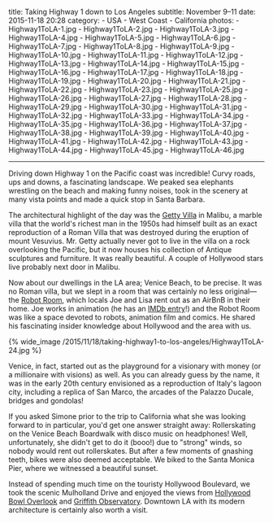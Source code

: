 title: Taking Highway 1 down to Los Angeles
subtitle: November 9–11
date: 2015-11-18 20:28
category:
	- USA
	- West Coast
	- California
photos:
	- Highway1ToLA-1.jpg
	- Highway1ToLA-2.jpg
	- Highway1ToLA-3.jpg
	- Highway1ToLA-4.jpg
	- Highway1ToLA-5.jpg
	- Highway1ToLA-6.jpg
	- Highway1ToLA-7.jpg
	- Highway1ToLA-8.jpg
	- Highway1ToLA-9.jpg
	- Highway1ToLA-10.jpg
	- Highway1ToLA-11.jpg
	- Highway1ToLA-12.jpg
	- Highway1ToLA-13.jpg
	- Highway1ToLA-14.jpg
	- Highway1ToLA-15.jpg
	- Highway1ToLA-16.jpg
	- Highway1ToLA-17.jpg
	- Highway1ToLA-18.jpg
	- Highway1ToLA-19.jpg
	- Highway1ToLA-20.jpg
	- Highway1ToLA-21.jpg
	- Highway1ToLA-22.jpg
	- Highway1ToLA-23.jpg
	- Highway1ToLA-25.jpg
	- Highway1ToLA-26.jpg
	- Highway1ToLA-27.jpg
	- Highway1ToLA-28.jpg
	- Highway1ToLA-29.jpg
	- Highway1ToLA-30.jpg
	- Highway1ToLA-31.jpg
	- Highway1ToLA-32.jpg
	- Highway1ToLA-33.jpg
	- Highway1ToLA-34.jpg
	- Highway1ToLA-35.jpg
	- Highway1ToLA-36.jpg
	- Highway1ToLA-37.jpg
	- Highway1ToLA-38.jpg
	- Highway1ToLA-39.jpg
	- Highway1ToLA-40.jpg
	- Highway1ToLA-41.jpg
	- Highway1ToLA-42.jpg
	- Highway1ToLA-43.jpg
	- Highway1ToLA-44.jpg
	- Highway1ToLA-45.jpg
	- Highway1ToLA-46.jpg

---

Driving down Highway 1 on the Pacific coast was incredible! Curvy roads, ups and downs, a fascinating landscape. We peaked sea elephants wrestling on the beach and making funny noises, took in the scenery at many vista points and made a quick stop in Santa Barbara. 

The architectural highlight of the day was the [Getty Villa](http://www.getty.edu/visit/villa/) in Malibu, a marble villa that the world's richest man in the 1950s had himself built as an exact reproduction of a Roman Villa that was destroyed during the eruption of mount Vesuvius. Mr. Getty actually never got to live in the villa on a rock overlooking the Pacific, but it now houses his collection of Antique sculptures and furniture. It was really beautiful. A couple of Hollywood stars live probably next door in Malibu.

Now about our dwellings in the LA area; Venice Beach, to be precise. It was no Roman villa, but we slept in a room that was certainly no less original—the [Robot Room](https://www.airbnb.com/rooms/1009472), which locals Joe and Lisa rent out as an AirBnB in their home. Joe works in animation (he has an [IMDb entry](http://www.imdb.com/name/nm0669298)!) and the Robot Room was like a space devoted to robots, animation film and comics. He shared his fascinating insider knowledge about Hollywood and the area with us.

{% wide_image /2015/11/18/taking-highway1-to-los-angeles/Highway1ToLA-24.jpg %}

Venice, in fact, started out as the playground for a visionary with money (or a millionaire with visions) as well. As you can already guess by the name, it was in the early 20th century envisioned as a reproduction of Italy's lagoon city, including a replica of San Marco, the arcades of the Palazzo Ducale, bridges and gondolas! 

If you asked Simone prior to the trip to California what she was looking forward to in particular, you'd get one answer straight away: Rollerskating on the Venice Beach Boardwalk with disco music on headphones! Well, unfortunately, she didn't get to do it (booo!) due to "strong" winds, so nobody would rent out rollerskates. But after a few moments of gnashing teeth, bikes were also deemed acceptable. We biked to the Santa Monica Pier, where we witnessed a beautiful sunset.

Instead of spending much time on the touristy Hollywood Boulevard, we took the scenic Mulholland Drive and enjoyed the views from [Hollywood Bowl Overlook](http://www.lamountains.com/parks.asp?parkid=39) and [Griffith Observatory](http://griffithobservatory.org/). Downtown LA with its modern architecture is certainly also worth a visit.
